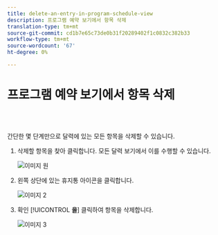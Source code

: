 ```yaml
---
title: delete-an-entry-in-program-schedule-view
description: 프로그램 예약 보기에서 항목 삭제
translation-type: tm+mt
source-git-commit: cd1b7e65c73de0b31f20289402f1c0832c382b33
workflow-type: tm+mt
source-wordcount: '67'
ht-degree: 0%

---
```



# 프로그램 예약 보기에서 항목 삭제

<br> 

간단한 몇 단계만으로 달력에 있는 모든 항목을 삭제할 수 있습니다.

1. 삭제할 항목을 찾아 클릭합니다. 모든 달력 보기에서 이를 수행할 수 있습니다.

   ![이미지 원](/help/sky/assets/program-schedule-view/delete-an-entry-in-program-schedule-view/delete-an-entry-in-program-schedule-view-1.png)

1. 왼쪽 상단에 있는 휴지통 아이콘을 클릭합니다.

   ![이미지 2](/help/sky/assets/program-schedule-view/delete-an-entry-in-program-schedule-view/delete-an-entry-in-program-schedule-view-2.png)

1. 확인 [!UICONTROL **을**] 클릭하여 항목을 삭제합니다.

   ![이미지 3](/help/sky/assets/program-schedule-view/delete-an-entry-in-program-schedule-view/delete-an-entry-in-program-schedule-view-3.png)

